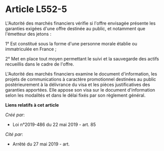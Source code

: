 # Article L552-5

L'Autorité des marchés financiers vérifie si l'offre envisagée présente les garanties exigées d'une offre destinée au public,
et notamment que l'émetteur des jetons :

1° Est constitué sous la forme d'une personne morale établie ou immatriculée en France ;

2° Met en place tout moyen permettant le suivi et la sauvegarde des actifs recueillis dans le cadre de l'offre.

L'Autorité des marchés financiers examine le document d'information, les projets de communications à caractère promotionnel
destinées au public postérieurement à la délivrance du visa et les pièces justificatives des garanties apportées. Elle appose
son visa sur le document d'information selon les modalités et dans le délai fixés par son règlement général.

**Liens relatifs à cet article**

_Créé par_:

  - Loi n°2019-486 du 22 mai 2019 - art. 85

_Cité par_:

  - Arrêté du 27 mai 2019 - art.
